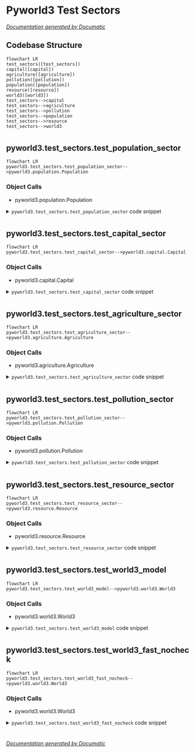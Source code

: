 # Pyworld3 Test Sectors

[_Documentation generated by Documatic_](https://www.documatic.com)

<!---Documatic-section-Codebase Structure-start--->
## Codebase Structure

<!---Documatic-block-system_architecture-start--->
```mermaid
flowchart LR
test_sectors([test_sectors])
capital([capital])
agriculture([agriculture])
pollution([pollution])
population([population])
resource([resource])
world3([world3])
test_sectors-->capital
test_sectors-->agriculture
test_sectors-->pollution
test_sectors-->population
test_sectors-->resource
test_sectors-->world3
```
<!---Documatic-block-system_architecture-end--->

# #
<!---Documatic-section-Codebase Structure-end--->

<!---Documatic-section-pyworld3.test_sectors.test_population_sector-start--->
## pyworld3.test_sectors.test_population_sector

<!---Documatic-section-test_population_sector-start--->
```mermaid
flowchart LR
pyworld3.test_sectors.test_population_sector-->pyworld3.population.Population
```

### Object Calls

* pyworld3.population.Population

<!---Documatic-block-pyworld3.test_sectors.test_population_sector-start--->
<details>
	<summary><code>pyworld3.test_sectors.test_population_sector</code> code snippet</summary>

```python
def test_population_sector(significant_digits=10):
    pop = Population()
    pop.set_population_table_functions()
    pop.init_population_constants()
    pop.init_population_variables()
    pop.init_exogenous_inputs()
    pop.set_population_delay_functions()
    pop.run_population()
    vec_computed = [pop.p1[-1], pop.p2[-1], pop.p3[-1], pop.p4[-1], pop.le[-1], pop.tf[-1], pop.cbr[-1]]
    vec_reference = [1438726995.063073, 1652597018.7257755, 623934754.6756827, 304445848.4588078, 47.18320703555073, 5.00641642443415, 33.99945073141471]
    for (val_computed, val_reference) in zip(vec_computed, vec_reference):
        assert_approx_equal(val_computed, val_reference, significant=significant_digits)
```
</details>
<!---Documatic-block-pyworld3.test_sectors.test_population_sector-end--->
<!---Documatic-section-test_population_sector-end--->

# #
<!---Documatic-section-pyworld3.test_sectors.test_population_sector-end--->

<!---Documatic-section-pyworld3.test_sectors.test_capital_sector-start--->
## pyworld3.test_sectors.test_capital_sector

<!---Documatic-section-test_capital_sector-start--->
```mermaid
flowchart LR
pyworld3.test_sectors.test_capital_sector-->pyworld3.capital.Capital
```

### Object Calls

* pyworld3.capital.Capital

<!---Documatic-block-pyworld3.test_sectors.test_capital_sector-start--->
<details>
	<summary><code>pyworld3.test_sectors.test_capital_sector</code> code snippet</summary>

```python
def test_capital_sector(significant_digits=10):
    cap = Capital()
    cap.set_capital_table_functions()
    cap.init_capital_variables()
    cap.init_capital_constants()
    cap.set_capital_delay_functions(method='euler')
    cap.init_exogenous_inputs()
    cap.run_capital()
    vec_computed = [cap.ic[-1], cap.sc[-1], cap.io[-1], cap.iopc[-1], cap.sopc[-1], cap.fioas[-1], cap.cuf[-1]]
    vec_reference = [8431442212986.304, 3807237555827.785, 2669956700778.996, 524.0346812127568, 747.2497656187999, 0.1268777273388647]
    for (val_computed, val_reference) in zip(vec_computed, vec_reference):
        assert_approx_equal(val_computed, val_reference, significant=significant_digits)
```
</details>
<!---Documatic-block-pyworld3.test_sectors.test_capital_sector-end--->
<!---Documatic-section-test_capital_sector-end--->

# #
<!---Documatic-section-pyworld3.test_sectors.test_capital_sector-end--->

<!---Documatic-section-pyworld3.test_sectors.test_agriculture_sector-start--->
## pyworld3.test_sectors.test_agriculture_sector

<!---Documatic-section-test_agriculture_sector-start--->
```mermaid
flowchart LR
pyworld3.test_sectors.test_agriculture_sector-->pyworld3.agriculture.Agriculture
```

### Object Calls

* pyworld3.agriculture.Agriculture

<!---Documatic-block-pyworld3.test_sectors.test_agriculture_sector-start--->
<details>
	<summary><code>pyworld3.test_sectors.test_agriculture_sector</code> code snippet</summary>

```python
def test_agriculture_sector(significant_digits=10):
    agr = Agriculture()
    agr.set_agriculture_table_functions()
    agr.init_agriculture_variables()
    agr.init_agriculture_constants()
    agr.set_agriculture_delay_functions(method='euler')
    agr.init_exogenous_inputs()
    agr.run_agriculture()
    vec_computed = [agr.al[-1], agr.pal[-1], agr.uil[-1], agr.f[-1], agr.ly[-1], agr.aiph[-1]]
    vec_reference = [1395697595.027307, -125540117.14492828, 1455671094.280906, 198298271854.23358, 225.52103177280915, 22836.376251696394]
    for (val_computed, val_reference) in zip(vec_computed, vec_reference):
        assert_approx_equal(val_computed, val_reference, significant=significant_digits)
```
</details>
<!---Documatic-block-pyworld3.test_sectors.test_agriculture_sector-end--->
<!---Documatic-section-test_agriculture_sector-end--->

# #
<!---Documatic-section-pyworld3.test_sectors.test_agriculture_sector-end--->

<!---Documatic-section-pyworld3.test_sectors.test_pollution_sector-start--->
## pyworld3.test_sectors.test_pollution_sector

<!---Documatic-section-test_pollution_sector-start--->
```mermaid
flowchart LR
pyworld3.test_sectors.test_pollution_sector-->pyworld3.pollution.Pollution
```

### Object Calls

* pyworld3.pollution.Pollution

<!---Documatic-block-pyworld3.test_sectors.test_pollution_sector-start--->
<details>
	<summary><code>pyworld3.test_sectors.test_pollution_sector</code> code snippet</summary>

```python
def test_pollution_sector(significant_digits=10):
    pol = Pollution()
    pol.set_pollution_table_functions()
    pol.init_pollution_variables()
    pol.init_pollution_constants()
    pol.set_pollution_delay_functions(method='euler')
    pol.init_exogenous_inputs()
    pol.run_pollution()
    vec_computed = [pol.ppol[-1], pol.ppolx[-1], pol.ppgr[-1], pol.ppasr[-1]]
    vec_reference = [70318090645.31825, 517.0447841567518, 6309900000.0, 1547228900.9026806]
    for (val_computed, val_reference) in zip(vec_computed, vec_reference):
        assert_approx_equal(val_computed, val_reference, significant=significant_digits)
```
</details>
<!---Documatic-block-pyworld3.test_sectors.test_pollution_sector-end--->
<!---Documatic-section-test_pollution_sector-end--->

# #
<!---Documatic-section-pyworld3.test_sectors.test_pollution_sector-end--->

<!---Documatic-section-pyworld3.test_sectors.test_resource_sector-start--->
## pyworld3.test_sectors.test_resource_sector

<!---Documatic-section-test_resource_sector-start--->
```mermaid
flowchart LR
pyworld3.test_sectors.test_resource_sector-->pyworld3.resource.Resource
```

### Object Calls

* pyworld3.resource.Resource

<!---Documatic-block-pyworld3.test_sectors.test_resource_sector-start--->
<details>
	<summary><code>pyworld3.test_sectors.test_resource_sector</code> code snippet</summary>

```python
def test_resource_sector(significant_digits=10):
    rsc = Resource()
    rsc.set_resource_table_functions()
    rsc.init_resource_variables()
    rsc.init_resource_constants()
    rsc.set_resource_delay_functions(method='euler')
    rsc.init_exogenous_inputs()
    rsc.run_resource()
    vec_computed = [rsc.nr[-1], rsc.nrur[-1], rsc.fcaor[-1]]
    vec_reference = [155436214735.18893, 190353997.60791045, 0.7891275705296221]
    for (val_computed, val_reference) in zip(vec_computed, vec_reference):
        assert_approx_equal(val_computed, val_reference, significant=significant_digits)
```
</details>
<!---Documatic-block-pyworld3.test_sectors.test_resource_sector-end--->
<!---Documatic-section-test_resource_sector-end--->

# #
<!---Documatic-section-pyworld3.test_sectors.test_resource_sector-end--->

<!---Documatic-section-pyworld3.test_sectors.test_world3_model-start--->
## pyworld3.test_sectors.test_world3_model

<!---Documatic-section-test_world3_model-start--->
```mermaid
flowchart LR
pyworld3.test_sectors.test_world3_model-->pyworld3.world3.World3
```

### Object Calls

* pyworld3.world3.World3

<!---Documatic-block-pyworld3.test_sectors.test_world3_model-start--->
<details>
	<summary><code>pyworld3.test_sectors.test_world3_model</code> code snippet</summary>

```python
def test_world3_model(significant_digits=10):
    world3 = World3()
    world3.init_world3_constants()
    world3.init_world3_variables()
    world3.set_world3_delay_functions()
    world3.set_world3_table_functions()
    world3.run_world3(fast=False)
    vec_computed = [world3.pop[-1], world3.ppol[-1], world3.nr[-1], world3.io[-1], world3.al[-1]]
    vec_reference = [3976857676.148028, 81853646.6443053, 152023587005.39246, 42594878499.225685, 2420811800.6284337]
    for (val_computed, val_reference) in zip(vec_computed, vec_reference):
        assert_approx_equal(val_computed, val_reference, significant=significant_digits)
```
</details>
<!---Documatic-block-pyworld3.test_sectors.test_world3_model-end--->
<!---Documatic-section-test_world3_model-end--->

# #
<!---Documatic-section-pyworld3.test_sectors.test_world3_model-end--->

<!---Documatic-section-pyworld3.test_sectors.test_world3_fast_nocheck-start--->
## pyworld3.test_sectors.test_world3_fast_nocheck

<!---Documatic-section-test_world3_fast_nocheck-start--->
```mermaid
flowchart LR
pyworld3.test_sectors.test_world3_fast_nocheck-->pyworld3.world3.World3
```

### Object Calls

* pyworld3.world3.World3

<!---Documatic-block-pyworld3.test_sectors.test_world3_fast_nocheck-start--->
<details>
	<summary><code>pyworld3.test_sectors.test_world3_fast_nocheck</code> code snippet</summary>

```python
def test_world3_fast_nocheck(significant_digits=10):
    world3 = World3()
    world3.init_world3_constants()
    world3.init_world3_variables()
    world3.set_world3_delay_functions()
    world3.set_world3_table_functions()
    world3.run_world3(fast=True)
    vec_computed = [world3.pop[-1], world3.ppol[-1], world3.nr[-1], world3.io[-1], world3.al[-1]]
    vec_reference = [3976857676.148028, 81853646.6443053, 152023587005.39246, 42594878499.225685, 2420811800.6284337]
    for (val_computed, val_reference) in zip(vec_computed, vec_reference):
        assert_approx_equal(val_computed, val_reference, significant=significant_digits)
```
</details>
<!---Documatic-block-pyworld3.test_sectors.test_world3_fast_nocheck-end--->
<!---Documatic-section-test_world3_fast_nocheck-end--->

# #
<!---Documatic-section-pyworld3.test_sectors.test_world3_fast_nocheck-end--->

[_Documentation generated by Documatic_](https://www.documatic.com)